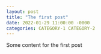 ```yaml
---
layout: post
title: "The first post"
date: 2022-01-29 11:00:00 -0000
categories: CATEGORY-1 CATEGORY-2
---
```


Some content for the first post

